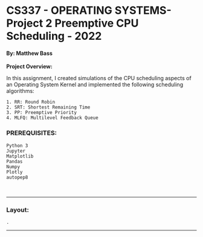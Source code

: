 # CS337 - OPERATING SYSTEMS- Project 2 Preemptive CPU Scheduling - 2022
#### By: Matthew Bass


**Project Overview:**
    
In this assignment, I created simulations of the CPU scheduling aspects 
of an Operating System Kernel and implemented the following scheduling 
algorithms:
        
    1. RR: Round Robin
    2. SRT: Shortest Remaining Time
    3. PP: Preemptive Priority
    4. MLFQ: Multilevel Feedback Queue



### PREREQUISITES:
    Python 3
    Jupyter
    Matplotlib
    Pandas
    Numpy
    Plotly
    autopep8
<br>

---

### Layout:
	.
    





---

<br>

